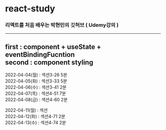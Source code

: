# react-study
### 리엑트를 처음 배우는 박현민의 깃허브 ( Udemy강의 )
------------
first : component + useState + eventBindingFucntion  
second : component styling  
------------
2022-04-04(월) : 섹션3-26 5분  
2022-04-05(화) : 섹션3-33 5분  
2022-04-06(수) : 섹션3-41 2분  
2022-04-07(목) : 섹션4-51 7분  
2022-04-08(금) : 섹션4-60 2분

2022-04-11(월) : 섹션  
2022-04-12(화) : 섹션4-71 2분  
2022-04-13(수) : 섹션4-74 2분
